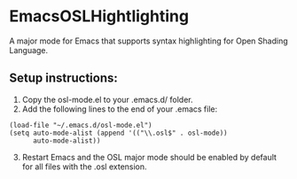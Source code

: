 # EmacsOSLHightlighting
A major mode for Emacs that supports syntax highlighting for Open Shading Language.

## Setup instructions:

1. Copy the osl-mode.el to your .emacs.d/ folder.
2. Add the following lines to the end of your .emacs file:
```
(load-file "~/.emacs.d/osl-mode.el")
(setq auto-mode-alist (append '(("\\.osl$" . osl-mode))
      auto-mode-alist))
```
3. Restart Emacs and the OSL major mode should be enabled by default for all files with the .osl extension.

